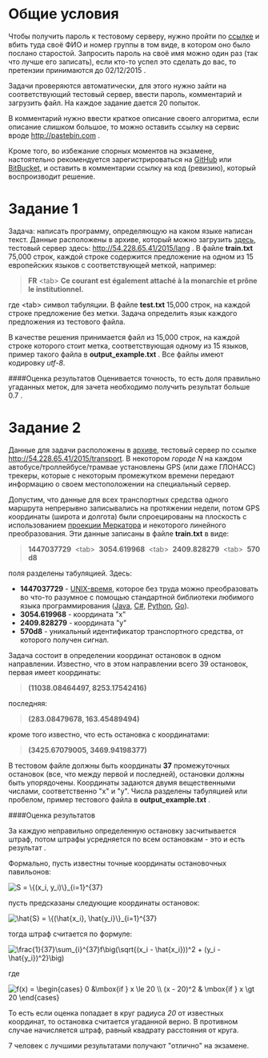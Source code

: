 # Общие условия

Чтобы получить пароль к тестовому серверу, нужно пройти по [ссылке](http://54.228.65.41/2015/register) и вбить туда своё ФИО и номер группы в том виде, в котором оно было послано старостой. Запросить пароль на своё имя можно один раз (так что лучше его записать), если кто-то успел это сделать до вас, то претензии принимаются до 02/12/2015 .

Задачи проверяются автоматически, для этого нужно зайти на соответствующий тестовый сервер, ввести пароль, комментарий и загрузить файл. На каждое задание дается 20 попыток.

В комментарий нужно ввести краткое описание своего алгоритма, если описание слишком большое, то можно оставить ссылку на сервис вроде http://pastebin.com .

Кроме того, во избежание спорных моментов на экзамене, настоятельно рекомендуется зарегистрироваться на [GitHub](http://github.com) или [BitBucket](http://bitbucket.org), и оставить в комментарии ссылку на код (ревизию), который воспроизводит решение. 


# Задание 1

Задача: написать программу, определяющую на каком языке написан текст. Данные расположены в архиве, который можно загрузить  [здесь](https://raw.githubusercontent.com/alexmk7/pm_practice_2015/master/lang_task.zip), тестовый сервер здесь: http://54.228.65.41/2015/lang . В файле **train.txt** 75,000 строк, каждой строке содержится предложение на одном из 15 европейских языков c соответствующей меткой, например:

>    **FR**&nbsp;&lt;tab&gt;&nbsp;**Ce courant est également attaché à la monarchie et prône le   institutionnel.**

где &lt;tab&gt; символ табуляции. В файле **test.txt** 15,000 строк, на каждой строке предложение без метки. Задача определить язык каждого предложения из тестового файла. 

В качестве решения принимается файл из 15,000 строк, на каждой строке которого стоит метка, соответствующая одному из 15 языков, пример такого файла в **output_example.txt** . Все файлы имеют кодировку *utf-8*.

####Оценка результатов
Оценивается точность, то есть доля правильно угаданных меток, для зачета необходимо получить результат больше 0.7 .

# Задание 2

Данные для задачи расположены в [архиве](https://raw.githubusercontent.com/alexmk7/pm_practice_2015/master/transport_task.zip), тестовый сервер по ссылке http://54.228.65.41/2015/transport. В некотором *городе N* на каждом автобусе/троллейбусе/трамвае установлены GPS (или даже ГЛОНАСС) трекеры, которые с некоторым промежутком времени передают информацию о своем местоположении на специальный сервер. 

Допустим, что данные для всех транспортных средства одного маршрута непрерывно записывались на протяжении недели, потом GPS координаты (широта и долгота) были спроецированы на плоскость с использованием [проекции Меркатора](https://ru.wikipedia.org/wiki/%D0%9F%D1%80%D0%BE%D0%B5%D0%BA%D1%86%D0%B8%D1%8F_%D0%9C%D0%B5%D1%80%D0%BA%D0%B0%D1%82%D0%BE%D1%80%D0%B0) и некоторого линейного преобразования. Эти данные записаны в файле **train.txt** в виде:

>    **1447037729**&nbsp;&nbsp;&lt;tab&gt;&nbsp;&nbsp;**3054.619968**&nbsp;&nbsp;&lt;tab&gt;&nbsp;&nbsp;**2409.828279**&nbsp;&nbsp;&lt;tab&gt;&nbsp;&nbsp;**570d8**

поля разделены табуляцией. Здесь:
- **1447037729** - [UNIX-время](https://ru.wikipedia.org/wiki/UNIX-%D0%B2%D1%80%D0%B5%D0%BC%D1%8F), которое без труда можно преобразовать во что-то разумное с помощью стандартной библиотеки  любимого языка программирования ([Java](https://docs.oracle.com/javase/8/docs/api/java/time/Instant.html#ofEpochSecond-long-), [C#](http://stackoverflow.com/questions/249760/how-to-convert-a-unix-timestamp-to-datetime-and-vice-versa), [Python](https://docs.python.org/2/library/datetime.html#datetime.date.fromtimestamp), [Go](https://golang.org/pkg/time/#Unix)).
- **3054.619968** - координата "x"
- **2409.828279** - координата "y"
- **570d8** - уникальный идентификатор транспортного средства, от которого получен сигнал. 

Задача состоит в определении координат остановок в одном направлении. Известно, что в этом направлении всего 39 остановок, первая имеет координаты:

>   **(11038.08464497, 8253.17542416)**

последняя:

>   **(283.08479678,  163.45489494)**

кроме того известно, что есть остановка с координатами:

>   **(3425.67079005, 3469.94198377)**

В тестовом файле должны быть координаты **37** промежуточных остановок (все, что между первой и последней), остановки должны быть упорядочены. Координаты задаются двумя вещественными числами, соответственно "x" и "y". Числа разделены табуляцией или пробелом, пример тестового файла в **output_example.txt** .

####Оценка результатов

За каждую неправильно определенную остановку засчитывается штраф, потом штрафы усредняется по всем остановкам - это и есть результат . 

Формально, пусть известны точные координаты остановочных павильонов:

![$$S = \{(x_i, y_i)\}_{i=1}^{37}$$](http://quicklatex.com/cache3/11/ql_101736a3d39a89a08b43817892870111_l3.png)

пусть предсказаны следующие координаты остановок:

![$$\hat{S} = \{(\hat{x_i}, \hat{y_i}\}_{i=1}^{37}$$](http://quicklatex.com/cache3/e1/ql_622c6432161b7744151f079afaa6b7e1_l3.png)

тогда штраф считается по формуле:

![$$\frac{1}{37}\sum_{i}^{37}f\big(\sqrt{(x_i - \hat{x_i}))^2 + (y_i - \hat{y_i})^2}\big)$$](http://quicklatex.com/cache3/89/ql_e4b6d6cb6aa7a015bb3df090dc167089_l3.png)

где

![$$f(x) = \begin{cases} 0 &\mbox{if } x \le 20 \\ (x - 20)^2 & \mbox{if } x \gt 20 \end{cases} $$](http://quicklatex.com/cache3/94/ql_809e63a8d70e93f635832f16d6005b94_l3.png)

То есть если оценка попадает в круг радиуса *20* от известных координат, то остановка считается угаданной верно. В противном случае начисляется штраф, равный квадрату расстояния от круга. 

7 человек с лучшими результатами получают "отлично" на экзамене. 

